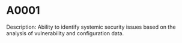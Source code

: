 # A0001
Description: Ability to identify systemic security issues based on the analysis of vulnerability and configuration data.
